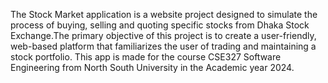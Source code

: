 The Stock Market application is a website project designed to simulate the process of buying, selling and quoting specific stocks from Dhaka Stock Exchange.The primary objective of this project is to create a user-friendly, web-based platform that familiarizes the user of trading and maintaining a stock portfolio.
This app is made for the course CSE327 Software Engineering from North South University in the Academic year 2024.
